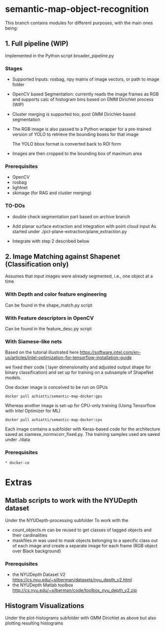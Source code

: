 # semantic-map-object-recognition

This branch contains modules for different purposes, with the main ones
being:


## 1. Full pipeline (WIP)

Implemented in the Python script broader_pipeline.py 

### Stages

   * Supported Inputs: rosbag, npy matrix of image vectors, or path to image folder

   * OpenCV based Segmentation: currently reads the image frames as RGB and supports
     calc of histogram bins based on GMM Dirichlet process  (WIP)

   * Cluster merging is supported too, post GMM Dirichlet-based segmentation

   * The RGB image is also passed to a Python wrapper for a pre-trained version of YOLO
     to retrieve the bounding boxes for that image

     The YOLO bbox format is converted back to ROI form

   * Images are then cropped to the bounding box of maximum area


### Prerequisites

   * OpenCV
   * rosbag
   * lightnet
   * skimage (for RAG and cluster merging)

### TO-DOs

   * double check segmentation part based on archive branch

   * Add planar surface extraction and integration with point cloud input
     As started under ./pcl-plane-extraction/plane_extraction.py

   * Integrate with step 2 described below 


## 2. Image Matching against Shapenet (Classification only)

   Assumes that input images were already segmented, i.e., one object at a time   

   ### With Depth and color feature engineering

   Can be found in the shape_match.py script 

   ### With Feature descriptors in OpenCV

   Can be found in the feature_desc.py script

   ### With Siamese-like nets 
 
   Based on the tutorial illustrated here https://software.intel.com/en-us/articles/intel-optimization-for-tensorflow-installation-guide

   we fixed their code ( layer dimensionality  and adjusted output shape for binary classification)
   and set up for training on a subsample of ShapeNet models.

   One docker image is conceived to be run on GPUs
   
   `docker pull achiatti/semantic-map-docker:gpu `

   Whereas another image is set-up for CPU-only training (Using Tensorflow with Intel Optimizer for ML) 
   
   `docker pull achiatti/semantic-map-docker:cpu `

   
   Each image contains a subfolder with Keras-based code for the architecture saved as siamese_normxcorr_fixed.py. The training samples used are saved under ./data

   ### Prerequisites

    * docker-ce
   


# Extras

## Matlab scripts to work with the NYUDepth dataset

   Under the NYUDepth-processing subfolder 
   To work with the 

   * count_objects.m can be reused to get classes of tagged objects and their cardinalities
   * maskfiles.m was used to mask objects belonging to a specific class out of each image and create
     a separate image for each frame (RGB object over Black background)
   
   ### Prerequisites
   
   * the NYUDepth  Dataset V2   https://cs.nyu.edu/~silberman/datasets/nyu_depth_v2.html
   * the NYUDepth Matlab toolbox http://cs.nyu.edu/~silberman/code/toolbox_nyu_depth_v2.zip

## Histogram Visualizations

   Under the plot-histograms subfolder
   with GMM Dirichlet as above but also plotting resulting histograms

   

